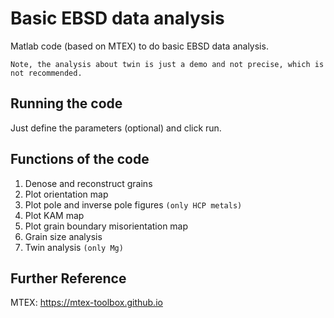 # Basic EBSD data analysis

Matlab code (based on MTEX) to do basic EBSD data analysis.

`Note, the analysis about twin is just a demo and not precise, which is not recommended.`


Running the code
-----------------------------------------------------------------------------------------
Just define the parameters (optional) and click run.


Functions of the code
-----------------------------------------------------------------------------------------
1. Denose and reconstruct grains
2. Plot orientation map
3. Plot pole and inverse pole figures `(only HCP metals)`
4. Plot KAM map
5. Plot grain boundary misorientation map
6. Grain size analysis
7. Twin analysis `(only Mg)`


Further Reference
-----------------------------------------------------------------------------------------
MTEX: https://mtex-toolbox.github.io
